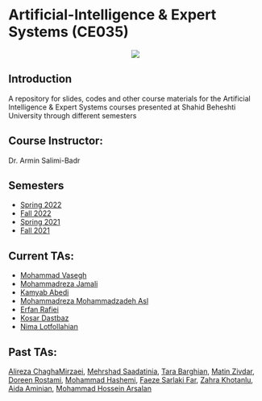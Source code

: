 # Artificial-Intelligence & Expert Systems (CE035)

<p align="center">
  <img src="https://github.com/SBU-CE/Artificial-Intelligence/blob/main/images/course-logo.jpg">	
</p>

## Introduction

A repository for slides, codes and other course materials for the Artificial Intelligence & Expert Systems courses presented at Shahid Beheshti University through different semesters

## Course Instructor:
Dr. Armin Salimi-Badr

## Semesters
* [Spring 2022](https://github.com/SBU-CE/CE035-Artificial-Intelligence/tree/main/2022%20-%22Spring)
* [Fall 2022](https://github.com/SBU-CE/CE035-Artificial-Intelligence/tree/main/2022%20-%20Fall)
* [Spring 2021](https://github.com/SBU-CE/CE035-Artificial-Intelligence/tree/main/2022%20-%20Spring)
* [Fall 2021](https://github.com/SBU-CE/CE035-Artificial-Intelligence/tree/main/2021%20-%20Fall)


## Current TAs:
* [Mohammad Vasegh](https://github.com/mesmol)
* [Mohammadreza Jamali](https://github.com/mreza79)
* [Kamyab Abedi](https://github.com/b4ym4k)
* [Mohammadreza Mohammadzadeh Asl](https://github.com/Mohammadreza-mz)
* [Erfan Rafiei](https://github.com/3RFUNn)
* [Kosar Dastbaz](https://github.com/KosarDst)
* [Nima Lotfollahian](https://github.com/nimalotfo)

## Past TAs:
[Alireza ChaghaMirzaei](https://github.com/achm25), [Mehrshad Saadatinia](https://github.com/mehrshad-sdtn), [Tara Barghian](https://github.com/taraBarghian), [Matin Zivdar](https://github.com/zivdar001matin), [Doreen Rostami](https://github.com/DorreenRostami), [Mohammad Hashemi](https://github.com/mohammadhashemii), [Faeze Sarlaki Far](https://github.com/faezesarlakifar), [Zahra Khotanlu](https://github.com/zkhotanlou), [Aida Aminian](https://github.com/aidaaminian), [Mohammad Hossein Arsalan](https://github.com/ARSERLIN)

